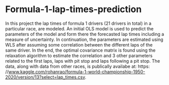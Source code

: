 # Formula-1-lap-times-prediction
In this project the lap times of formula 1 drivers (21 drivers in total) in a particular race, are modeled.
An initial OLS model is used to predict the parameters of the model and form there the forecasted lap times including a measure of uncertainty.
In continuation, the parameters are estimated using WLS after assuming some correlation between the different laps of the same driver.
In the end, the optimal covariance matrix is found using the relaxation algorithm to estimate the correlation and 3 other parameters related to the first laps, laps with pit stop and laps following a pit stop.
The data, along with data from other races, is publically availabe at: https:
//www.kaggle.com/rohanrao/formula-1-world-championship-1950-2020/version/13?select=lap_times.csv.

